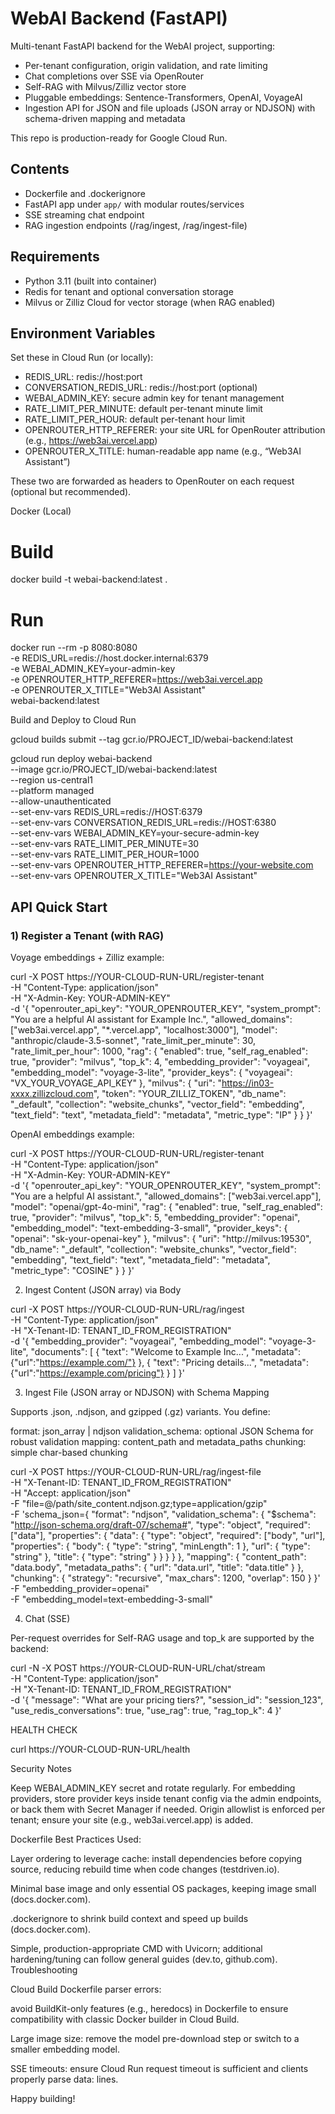 # WebAI Backend (FastAPI)

Multi-tenant FastAPI backend for the WebAI project, supporting:
- Per-tenant configuration, origin validation, and rate limiting
- Chat completions over SSE via OpenRouter
- Self-RAG with Milvus/Zilliz vector store
- Pluggable embeddings: Sentence-Transformers, OpenAI, VoyageAI
- Ingestion API for JSON and file uploads (JSON array or NDJSON) with schema-driven mapping and metadata

This repo is production-ready for Google Cloud Run.

## Contents
- Dockerfile and .dockerignore
- FastAPI app under `app/` with modular routes/services
- SSE streaming chat endpoint
- RAG ingestion endpoints (/rag/ingest, /rag/ingest-file)

## Requirements
- Python 3.11 (built into container)
- Redis for tenant and optional conversation storage
- Milvus or Zilliz Cloud for vector storage (when RAG enabled)

## Environment Variables
Set these in Cloud Run (or locally):
- REDIS_URL: redis://host:port
- CONVERSATION_REDIS_URL: redis://host:port (optional)
- WEBAI_ADMIN_KEY: secure admin key for tenant management
- RATE_LIMIT_PER_MINUTE: default per-tenant minute limit
- RATE_LIMIT_PER_HOUR: default per-tenant hour limit
- OPENROUTER_HTTP_REFERER: your site URL for OpenRouter attribution (e.g., https://web3ai.vercel.app)
- OPENROUTER_X_TITLE: human-readable app name (e.g., “Web3AI Assistant”)

These two are forwarded as headers to OpenRouter on each request (optional but recommended).

Docker (Local)

# Build
docker build -t webai-backend:latest .

# Run
docker run --rm -p 8080:8080 \
  -e REDIS_URL=redis://host.docker.internal:6379 \
  -e WEBAI_ADMIN_KEY=your-admin-key \
  -e OPENROUTER_HTTP_REFERER=https://web3ai.vercel.app \
  -e OPENROUTER_X_TITLE="Web3AI Assistant" \
  webai-backend:latest

Build and Deploy to Cloud Run

gcloud builds submit --tag gcr.io/PROJECT_ID/webai-backend:latest

gcloud run deploy webai-backend \
  --image gcr.io/PROJECT_ID/webai-backend:latest \
  --region us-central1 \
  --platform managed \
  --allow-unauthenticated \
  --set-env-vars REDIS_URL=redis://HOST:6379 \
  --set-env-vars CONVERSATION_REDIS_URL=redis://HOST:6380 \
  --set-env-vars WEBAI_ADMIN_KEY=your-secure-admin-key \
  --set-env-vars RATE_LIMIT_PER_MINUTE=30 \
  --set-env-vars RATE_LIMIT_PER_HOUR=1000 \
  --set-env-vars OPENROUTER_HTTP_REFERER=https://your-website.com \
  --set-env-vars OPENROUTER_X_TITLE="Web3AI Assistant"

## **API Quick Start**

### **1) Register a Tenant (with RAG)**

Voyage embeddings + Zilliz example:

curl -X POST https://YOUR-CLOUD-RUN-URL/register-tenant \
  -H "Content-Type: application/json" \
  -H "X-Admin-Key: YOUR-ADMIN-KEY" \
  -d '{
    "openrouter_api_key": "YOUR_OPENROUTER_KEY",
    "system_prompt": "You are a helpful AI assistant for Example Inc.",
    "allowed_domains": ["web3ai.vercel.app", "*.vercel.app", "localhost:3000"],
    "model": "anthropic/claude-3.5-sonnet",
    "rate_limit_per_minute": 30,
    "rate_limit_per_hour": 1000,
    "rag": {
      "enabled": true,
      "self_rag_enabled": true,
      "provider": "milvus",
      "top_k": 4,
      "embedding_provider": "voyageai",
      "embedding_model": "voyage-3-lite",
      "provider_keys": { "voyageai": "VX_YOUR_VOYAGE_API_KEY" },
      "milvus": {
        "uri": "https://in03-xxxx.zillizcloud.com",
        "token": "YOUR_ZILLIZ_TOKEN",
        "db_name": "_default",
        "collection": "website_chunks",
        "vector_field": "embedding",
        "text_field": "text",
        "metadata_field": "metadata",
        "metric_type": "IP"
      }
    }
  }'

  OpenAI embeddings example:

  curl -X POST https://YOUR-CLOUD-RUN-URL/register-tenant \
  -H "Content-Type: application/json" \
  -H "X-Admin-Key: YOUR-ADMIN-KEY" \
  -d '{
    "openrouter_api_key": "YOUR_OPENROUTER_KEY",
    "system_prompt": "You are a helpful AI assistant.",
    "allowed_domains": ["web3ai.vercel.app"],
    "model": "openai/gpt-4o-mini",
    "rag": {
      "enabled": true,
      "self_rag_enabled": true,
      "provider": "milvus",
      "top_k": 5,
      "embedding_provider": "openai",
      "embedding_model": "text-embedding-3-small",
      "provider_keys": { "openai": "sk-your-openai-key" },
      "milvus": {
        "uri": "http://milvus:19530",
        "db_name": "_default",
        "collection": "website_chunks",
        "vector_field": "embedding",
        "text_field": "text",
        "metadata_field": "metadata",
        "metric_type": "COSINE"
      }
    }
  }'

2) Ingest Content (JSON array) via Body

curl -X POST https://YOUR-CLOUD-RUN-URL/rag/ingest \
  -H "Content-Type: application/json" \
  -H "X-Tenant-ID: TENANT_ID_FROM_REGISTRATION" \
  -d '{
    "embedding_provider": "voyageai",
    "embedding_model": "voyage-3-lite",
    "documents": [
      { "text": "Welcome to Example Inc...", "metadata": {"url":"https://example.com/"} },
      { "text": "Pricing details...", "metadata": {"url":"https://example.com/pricing"} }
    ]
  }'

3) Ingest File (JSON array or NDJSON) with Schema Mapping

Supports .json, .ndjson, and gzipped (.gz) variants. You define:

format: json_array | ndjson
validation_schema: optional JSON Schema for robust validation
mapping: content_path and metadata_paths
chunking: simple char-based chunking

curl -X POST https://YOUR-CLOUD-RUN-URL/rag/ingest-file \
  -H "X-Tenant-ID: TENANT_ID_FROM_REGISTRATION" \
  -H "Accept: application/json" \
  -F "file=@/path/site_content.ndjson.gz;type=application/gzip" \
  -F 'schema_json={
    "format": "ndjson",
    "validation_schema": {
      "$schema": "http://json-schema.org/draft-07/schema#",
      "type": "object",
      "required": ["data"],
      "properties": {
        "data": {
          "type": "object",
          "required": ["body", "url"],
          "properties": {
            "body": { "type": "string", "minLength": 1 },
            "url": { "type": "string" },
            "title": { "type": "string" }
          }
        }
      }
    },
    "mapping": {
      "content_path": "data.body",
      "metadata_paths": { "url": "data.url", "title": "data.title" }
    },
    "chunking": { "strategy": "recursive", "max_chars": 1200, "overlap": 150 }
  }' \
  -F "embedding_provider=openai" \
  -F "embedding_model=text-embedding-3-small"

4) Chat (SSE)

Per-request overrides for Self-RAG usage and top_k are supported by the backend:

curl -N -X POST https://YOUR-CLOUD-RUN-URL/chat/stream \
  -H "Content-Type: application/json" \
  -H "X-Tenant-ID: TENANT_ID_FROM_REGISTRATION" \
  -d '{
    "message": "What are your pricing tiers?",
    "session_id": "session_123",
    "use_redis_conversations": true,
    "use_rag": true,
    "rag_top_k": 4
  }'


HEALTH CHECK

curl https://YOUR-CLOUD-RUN-URL/health

Security Notes

Keep WEBAI_ADMIN_KEY secret and rotate regularly.
For embedding providers, store provider keys inside tenant config via the admin endpoints, or back them with Secret Manager if needed.
Origin allowlist is enforced per tenant; ensure your site (e.g., web3ai.vercel.app) is added.

Dockerfile Best Practices Used:

Layer ordering to leverage cache: install dependencies before copying source, reducing rebuild time when code changes (testdriven.io).

Minimal base image and only essential OS packages, keeping image small (docs.docker.com).

.dockerignore to shrink build context and speed up builds (docs.docker.com).

Simple, production-appropriate CMD with Uvicorn; additional hardening/tuning can follow general guides (dev.to, github.com).
Troubleshooting

Cloud Build Dockerfile parser errors: 

avoid BuildKit-only features (e.g., heredocs) in Dockerfile to ensure compatibility with classic Docker builder in Cloud Build.

Large image size: remove the model pre-download step or switch to a smaller embedding model.

SSE timeouts: ensure Cloud Run request timeout is sufficient and clients properly parse data: lines.

Happy building!